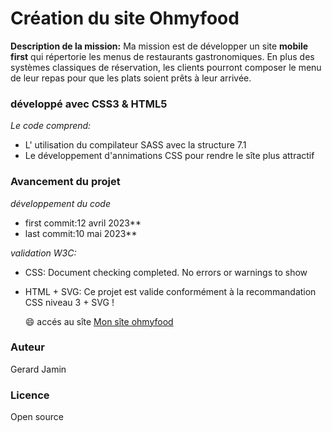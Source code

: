 
# Création du site Ohmyfood
**Description de la mission:**
Ma mission est de développer un site **mobile first** qui répertorie les menus de restaurants gastronomiques. En plus des systèmes classiques de réservation, les clients pourront composer le menu de leur repas pour que les plats soient prêts à leur arrivée.   

### développé avec CSS3 & HTML5
*Le code comprend:* 
* L' utilisation du compilateur SASS avec la structure 7.1   
* Le développement d'annimations CSS pour rendre le sîte plus attractif 

### Avancement du projet
*développement du code*
* first commit:12 avril 2023**
* last commit:10 mai 2023** 
  
*validation W3C:*    
* CSS: Document checking completed. No errors or warnings to show      
* HTML + SVG: Ce projet est valide conformément à la recommandation CSS niveau 3 + SVG !   
  
  :smile: accés au sîte 
  [Mon sîte ohmyfood](https://gerardjamin.github.io/ohmyfood/ "ohmyfood.com")  

### Auteur  
Gerard Jamin  

### Licence  
Open source  